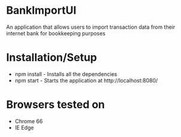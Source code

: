 # BankImportUI
An application that allows users to import transaction data from their internet bank for bookkeeping purposes

# Installation/Setup
- npm install - Installs all the dependencies
- npm start - Starts the application at http://localhost:8080/

# Browsers tested on
- Chrome 66
- IE Edge
